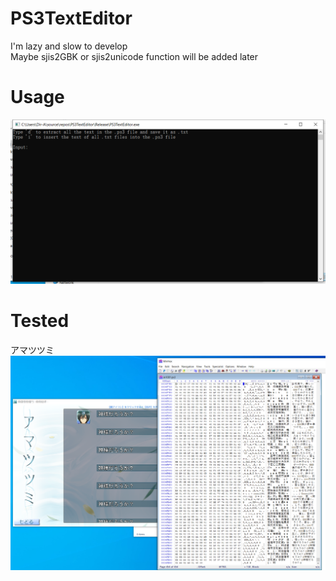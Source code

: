 # PS3TextEditor
I'm lazy and slow to develop  
Maybe sjis2GBK or sjis2unicode function will be added later  
# Usage
![img](https://github.com/Dir-A/PS3TextEditor/blob/main/test1.png)
# Tested
アマツツミ  
![img](https://github.com/Dir-A/PS3TextEditor/blob/main/test0.png)
